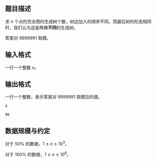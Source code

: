 ## 题目描述

求 $n$ 个点的完全图的生成树个数，树边加入的顺序不同，而最后树的形态相同时，我们认为这是两棵**不同**的生成树。

答案对 $9999991$ 取模。

## 输入格式

一行一个整数 $n$。

## 输出格式

一行一个整数，表示答案对 $9999991$ 取模后的值。

```input1
4
```

```output1
96
```

## 数据规模与约定

对于 $50\%$ 的数据，$1\leq n\leq 10^3$。

对于 $100\%$ 的数据，$1\leq n\leq 10^6$。

